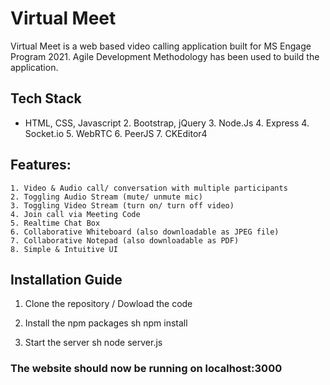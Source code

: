 # Virtual Meet
Virtual Meet is a web based video calling application built for MS Engage Program 2021. Agile Development Methodology has been used to build the application.

## Tech Stack
- HTML, CSS, Javascript
    2. Bootstrap, jQuery
    3. Node.Js
    4. Express
    4. Socket.io
    5. WebRTC
    6. PeerJS
    7. CKEditor4
    
## Features:
    1. Video & Audio call/ conversation with multiple participants
    2. Toggling Audio Stream (mute/ unmute mic)
    3. Toggling Video Stream (turn on/ turn off video)
    4. Join call via Meeting Code
    5. Realtime Chat Box
    6. Collaborative Whiteboard (also downloadable as JPEG file)
    7. Collaborative Notepad (also downloadable as PDF)
    8. Simple & Intuitive UI
    
 ## Installation Guide
   1. Clone the repository / Dowload the code
 
   2. Install the npm packages
      sh
      npm install
            
   3. Start the server
      sh
      node server.js
      
### The website should now be running on localhost:3000






 
